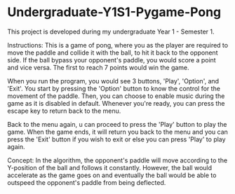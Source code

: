 # Undergraduate-Y1S1-Pygame-Pong

This project is developed during my undergraduate Year 1 - Semester 1.

Instructions:
This is a game of pong, where you as the player are required to move the paddle and
collide it with the ball, to hit it back to the opponent side. If the ball bypass
your opponent's paddle, you would score a point and vice versa. 
The first to reach 7 points would win the game.

When you run the program, you would see 3 buttons, 'Play', 'Option', and 'Exit'.
You start by pressing the 'Option' button to know the control for the movement
of the paddle. Then, you can choose to enable music during the game as it is
disabled in default. Whenever you're ready, you can press the escape key to
return back to the menu.

Back to the menu again, u can proceed to press the 'Play' button to play the game. When
the game ends, it will return you back to the menu and you can press the 'Exit'
button if you wish to exit or else you can press 'Play' to play again.

Concept:
In the algorithm, the opponent's paddle will move according to the Y-position of the ball and follows it constantly. However, the ball would accelerate as the game goes on and eventually the ball would be able to outspeed the opponent's paddle from being deflected.

